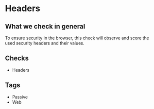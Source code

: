 # Headers

## What we check in general
To ensure security in the browser, this check will observe and score the used security headers and their values.

## Checks
* Headers

## Tags
* Passive
* Web